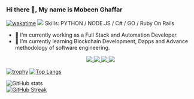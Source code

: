 ### Hi there 👋, My name is Mobeen Ghaffar
[![wakatime](https://wakatime.com/badge/user/91d76a95-4321-45bd-80da-e6e3a1287396.svg)](https://wakatime.com/@91d76a95-4321-45bd-80da-e6e3a1287396)
![](https://hit.yhype.me/github/profile?user_id=61686789)
Skills: PYTHON / NODE.JS / C# / GO / Ruby On Rails 

- 🔭 I’m currently working as a Full Stack and Automation Developer.
- 🌱 I’m currently learning Blockchain Development, Dapps and Advance methodology of software engineering.

<p align="center">
  <a href= "https://github.com/Mobeen-Ghaffar">
    <img src="https://img.icons8.com/material-outlined/30/689d6a/source-code.png"/>
  </a>
  <a href= "https://www.linkedin.com/in/mobeen-ghaffar-40929614b/">
    <img src="https://img.icons8.com/material-outlined/30/689d6a/linkedin.png"/>
  </a>

<!--   <a href="https://github.com/hassan-zafar/Resume/blob/main/Hassan's%20Resume.pdf">
    <img src="https://img.icons8.com/material-outlined/30/689d6a/parse-from-clipboard.png"/>
  </a> -->
  <a href="mailto:mobeengaffar22@gmail.com">
    <img src="https://img.icons8.com/ios-glyphs/30/689d6a/physics.png"/>
  </a>
<!--   <a href="https://medium.com/@hz.asd1">
    <img src="https://img.icons8.com/ios-filled/30/689d6a/medium-new.png"/>
  </a> -->
  <a href="https://stackoverflow.com/users/12242674/mobeen">
    <img src="https://img.icons8.com/metro/26/689d6a/stackoverflow.png"/>
  </a>

  
</p>


[![trophy](https://github-profile-trophy.vercel.app/?username=Mobeen-Ghaffar&margin-w=25&margin-h=25&column=7&theme=darkhub)](https://github.com/ryo-ma/github-profile-trophy)
[![Top Langs](https://github-readme-stats.vercel.app/api/top-langs/?username=Mobeen-Ghaffar&theme=dark&layout=compact)](https://github.com/anuraghazra/github-readme-stats)

![GitHub stats](https://github-readme-stats.vercel.app/api?username=Mobeen-Ghaffar&&show_icons=true&count_private=true&hide_border=true&theme=radical)  
[![GitHub Streak](https://github-readme-streak-stats.herokuapp.com?user=Mobeen-Ghaffar&theme=radical&hide_border=true&date_format=j%20M%5B%20Y%5D)](https://git.io/streak-stats)

<!-- ![GitHub metrics](https://metrics.lecoq.io/Mobeen-Ghaffar)  
 -->
<!-- [![Mobeen's wakatime stats](https://github-readme-stats.vercel.app/api/wakatime?username=Mobeen-Ghaffar)](https://github-readme-stats.vercel.app/api/wakatime?username=Mobeen22-creator)
 -->
  <p>
<!--     <img src="https://wakatime.com/badge/user/91d76a95-4321-45bd-80da-e6e3a1287396.svg" height="300" width="500"> -->
  </p>
